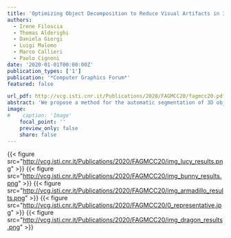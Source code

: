 ```yaml
---
title: 'Optimizing Object Decomposition to Reduce Visual Artifacts in 3D Printing'
authors:
  - Irene Filoscia
  - Thomas Alderighi
  - Daniela Giorgi
  - Luigi Malomo
  - Marco Callieri
  - Paolo Cignoni
date: '2020-01-01T00:00:00Z'
publication_types: ['1']
publication: '*Computer Graphics Forum*'
featured: false

url_pdf: http://vcg.isti.cnr.it/Publications/2020/FAGMCC20/fagmcc20.pdf
abstract: 'We propose a method for the automatic segmentation of 3D objects into parts which can be individually 3D printed and then reassembled by preserving the visual quality of the final object. Our technique focuses on minimizing the surface affected by supports, decomposing the object into multiple parts whose printing orientation is automatically chosen. The segmentation reduces the visual impact on the fabricated model producing non-planar cuts that adapt to the object shape. This is performed by solving an optimization problem that balances the effects of supports and cuts, while trying to place both in occluded regions of the object surface. To assess the practical impact of the solution, we show a number of segmented, 3D printed and reassembled objects.  https://diglib.eg.org/handle/10.1111/cgf13941'
image:
#    caption: 'Image'
    focal_point: ''
    preview_only: false
    share: false
---
```

{{< figure src="http://vcg.isti.cnr.it/Publications/2020/FAGMCC20/img_lucy_results.png" >}}
{{< figure src="http://vcg.isti.cnr.it/Publications/2020/FAGMCC20/img_bunny_results.png" >}}
{{< figure src="http://vcg.isti.cnr.it/Publications/2020/FAGMCC20/img_armadillo_results.png" >}}
{{< figure src="http://vcg.isti.cnr.it/Publications/2020/FAGMCC20/0_representative.jpg" >}}
{{< figure src="http://vcg.isti.cnr.it/Publications/2020/FAGMCC20/img_dragon_results.png" >}}
